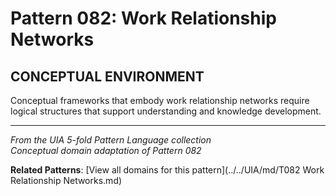 # Pattern 082: Work Relationship Networks

## CONCEPTUAL ENVIRONMENT

Conceptual frameworks that embody work relationship networks require logical structures that support understanding and knowledge development.

---

*From the UIA 5-fold Pattern Language collection*  
*Conceptual domain adaptation of Pattern 082*

**Related Patterns**: [View all domains for this pattern](../../UIA/md/T082 Work Relationship Networks.md)